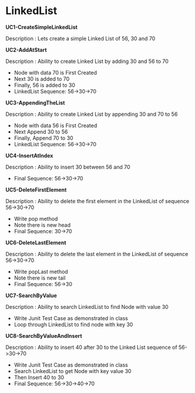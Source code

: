 # LinkedList

**UC1-CreateSimpleLinkedList**

Description : Lets create a simple Linked List of 56, 30 and 70

**UC2-AddAtStart**

Description : Ability to create Linked List by adding 30 and 56 to 70
- Node with data 70 is First Created
- Next 30 is added to 70
- Finally, 56 is added to 30
- LinkedList Sequence: 56->30->70

**UC3-AppendingTheList**

Description : Ability to create Linked List by appending 30 and 70 to 56
- Node with data 56 is First Created
- Next Append 30 to 56
- Finally, Append 70 to 30
- LinkedList Sequence: 56->30->70

**UC4-InsertAtIndex**

Description : Ability to insert 30 between 56 and 70
- Final Sequence: 56->30->70

**UC5-DeleteFirstElement**

Description : Ability to delete the first element in the LinkedList of sequence 56->30->70 
- Write pop method
- Note there is new head
- Final Sequence: 30->70

**UC6-DeleteLastElement**

Description : Ability to delete the last element in the LinkedList of sequence 56->30->70 
- Write popLast method
- Note there is new tail
- Final Sequence: 56->30

**UC7-SearchByValue**

Description : Ability to search LinkedList to find Node with value 30
- Write Junit Test Case as demonstrated in class
- Loop through LinkedList to find node with key 30

**UC8-SearchByValueAndInsert**

Description : Ability to insert 40 after 30 to the Linked List sequence of 56->30->70
- Write Junit Test Case as demonstrated in class
- Search LinkedList to get Node with key value 30
- Then Insert 40 to 30
- Final Sequence: 56->30->40->70